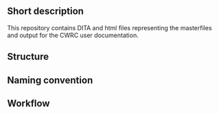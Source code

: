 
## Short description

This repository contains DITA and html files representing the masterfiles and output for the CWRC user documentation.

## Structure


## Naming convention


## Workflow

